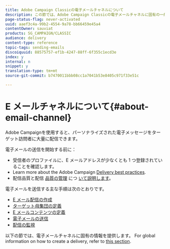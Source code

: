 ```yaml
---
title: Adobe Campaign Classicの電子メールチャネルについて
description: この節では、Adobe Campaign Classicの電子メールチャネルに固有の一般情報を提供します。
page-status-flag: never-activated
uuid: aaef3c4a-99b2-4554-9a78-bb66459e45a4
contentOwner: sauviat
products: SG_CAMPAIGN/CLASSIC
audience: delivery
content-type: reference
topic-tags: sending-emails
discoiquuid: 88575757-ef1b-4247-88ff-6f355c1ecd3e
index: y
internal: n
snippet: y
translation-type: tm+mt
source-git-commit: b7470011bbb08cc1a7041b53e8405c971f33e51c

---
```



# E メールチャネルについて{#about-email-channel}

Adobe Campaignを使用すると、パーソナライズされた電子メッセージをターゲット訪問者に大量に配信できます。

電子メールの送信を開始する前に：

* 受信者のプロファイルに、E メールアドレスが少なくとも 1 つ登録されていることを確認します。
* Learn more about the Adobe Campaign [Delivery best practices](https://docs.campaign.adobe.com/doc/AC/getting_started/EN/deliveryBestPractices.html).
* 配信品質と配信 [品質の管理](../../delivery/using/about-deliverability.md) につ [いて説明します](https://helpx.adobe.com/campaign/kb/acc-deliverability.html)。

電子メールを送信する主な手順は次のとおりです。

* [E メール配信の作成](../../delivery/using/creating-an-email-delivery.md)
* [ターゲット母集団の定義](../../delivery/using/steps-defining-the-target-population.md)
* [E メールコンテンツの定義](../../delivery/using/defining-the-email-content.md)
* [電子メールの送信](../../delivery/using/sending-messages.md)
* [配信の監視](../../delivery/using/monitoring-a-delivery.md)

以下の節では、電子メールチャネルに固有の情報を提供します。 For global information on how to create a delivery, refer to [this section](../../delivery/using/steps-about-delivery-creation-steps.md).